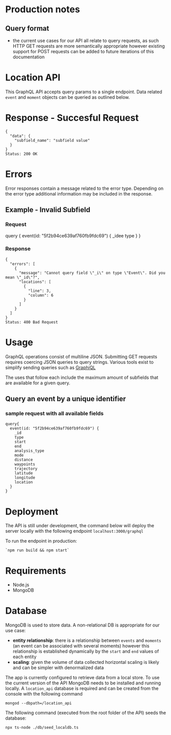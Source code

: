 # Production notes
## Query format
- the current use cases for our API all relate to query requests, as such HTTP GET requests are more semantically appropriate however existing support for POST requests can be added to future iterations of this documentation

# Location API

This GraphQL API accepts query params to a single endpoint. Data related `event` and `moment` objects can be queried as outlined below.

# Response - Succesful Request
```
{
  "data": {
    "subfield_name": "subfield value"
  }
}
Status: 200 OK
```

# Errors

Error responses contain a message related to the error type. Depending on the error type additional information may be included in the response.

## Example - Invalid Subfield
### Request
query {
  event(id: "5f2b94ce639af760fb9fdc69") {
     _idee
    type
  }
}

### Response
```
{
  "errors": [
    {
      "message": "Cannot query field \"_i\" on type \"Event\". Did you mean \"_id\"?",
      "locations": [
        {
          "line": 3,
          "column": 6
        }
      ]
    }
  ]
}
Status: 400 Bad Request
```

# Usage
GraphQL operations consist of multiline JSON. Submitting GET requests requires coercing JSON queries to query strings. Various tools exist to simplify sending queries such as [GraphiQL](https://www.apollographql.com/blog/4-simple-ways-to-call-a-graphql-api-a6807bcdb355/)

The uses that follow each include the maximum amount of subfields that are available for a given query. 

## Query an ​event​ by a unique identifier
### sample request with all available fields
```console
query{
  event(id: "5f2b94ce639af760fb9fdc69") { 
    _id
    type
    start
    end
    analysis_type
    mode
    distance
    waypoints
    trajectory
    latitude
    longitude
    location
  }
}
```

# Deployment

The API is still under development, the command below will deploy the server locally with the following endpoint
`localhost:3000/graphql`

To run the endpoint in production:
```console
`npm run build && npm start`
```

# Requirements
- Node.js
- MongoDB

# Database
MongoDB is used to store data. A non-relational DB is appropriate for our use case:
- **entity relationship**: there is a relationship between `events` and `moments` (an event can be associated with several moments) however this relationship is established dynamically by the `start` and `end` values of each entity
- **scaling**: given the volume of data collected horizontal scaling is likely and can be simpler with denormalized data 

The app is currently configured to retrieve data from a local store. To use the current version of the API MongoDB needs to be installed and running locally. A `location_api` database is required and can be created from the console with the following command
```console
mongod --dbpath=/location_api
```
The following command (executed from the root folder of the API) seeds the database: 
```console
npx ts-node ./db/seed_localdb.ts
```



